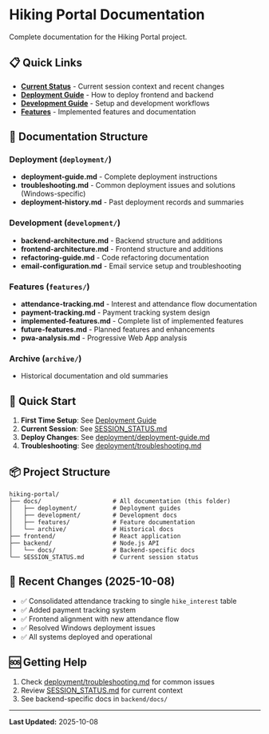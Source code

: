 # Hiking Portal Documentation

Complete documentation for the Hiking Portal project.

## 📋 Quick Links

- **[Current Status](SESSION_STATUS.md)** - Current session context and recent changes
- **[Deployment Guide](deployment/README.md)** - How to deploy frontend and backend
- **[Development Guide](development/README.md)** - Setup and development workflows
- **[Features](features/README.md)** - Implemented features and documentation

## 📂 Documentation Structure

### Deployment (`deployment/`)
- **deployment-guide.md** - Complete deployment instructions
- **troubleshooting.md** - Common deployment issues and solutions (Windows-specific)
- **deployment-history.md** - Past deployment records and summaries

### Development (`development/`)
- **backend-architecture.md** - Backend structure and additions
- **frontend-architecture.md** - Frontend structure and additions
- **refactoring-guide.md** - Code refactoring documentation
- **email-configuration.md** - Email service setup and troubleshooting

### Features (`features/`)
- **attendance-tracking.md** - Interest and attendance flow documentation
- **payment-tracking.md** - Payment tracking system design
- **implemented-features.md** - Complete list of implemented features
- **future-features.md** - Planned features and enhancements
- **pwa-analysis.md** - Progressive Web App analysis

### Archive (`archive/`)
- Historical documentation and old summaries

## 🚀 Quick Start

1. **First Time Setup**: See [Deployment Guide](deployment/README.md)
2. **Current Session**: See [SESSION_STATUS.md](SESSION_STATUS.md)
3. **Deploy Changes**: See [deployment/deployment-guide.md](deployment/deployment-guide.md)
4. **Troubleshooting**: See [deployment/troubleshooting.md](deployment/troubleshooting.md)

## 📦 Project Structure

```
hiking-portal/
├── docs/                    # All documentation (this folder)
│   ├── deployment/          # Deployment guides
│   ├── development/         # Development docs
│   ├── features/            # Feature documentation
│   └── archive/             # Historical docs
├── frontend/                # React application
├── backend/                 # Node.js API
│   └── docs/                # Backend-specific docs
└── SESSION_STATUS.md        # Current session status
```

## 🔄 Recent Changes (2025-10-08)

- ✅ Consolidated attendance tracking to single `hike_interest` table
- ✅ Added payment tracking system
- ✅ Frontend alignment with new attendance flow
- ✅ Resolved Windows deployment issues
- ✅ All systems deployed and operational

## 🆘 Getting Help

1. Check [deployment/troubleshooting.md](deployment/troubleshooting.md) for common issues
2. Review [SESSION_STATUS.md](SESSION_STATUS.md) for current context
3. See backend-specific docs in `backend/docs/`

---

**Last Updated:** 2025-10-08
